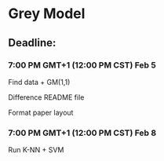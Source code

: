 # Grey Model

## Deadline:

### 7:00 PM GMT+1 (12:00 PM CST) Feb 5
Find data + GM(1,1)

Difference README file

Format paper layout

### 7:00 PM GMT+1 (12:00 PM CST) Feb 8
Run K-NN + SVM